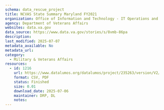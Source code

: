 ```yaml
---
schema: data_rescue_project 
title: NCVAS State Summary Maryland FY2021
organization: Office of Information and Technology - IT Operations and Services (ITOPS)
agency: Department of Veterans Affairs
websites: data.va.gov
data_source: https://www.data.va.gov/stories/s/8vmb-86pa
description: 
last_modified: 2025-07-07
metadata_available: No
metadata_url: 
category:
  - Military & Veterans Affairs 
resources:
  - id: 1216
    url: https://www.datalumos.org/datalumos/project/235263/version/V2/view
    format: CSV, PDF
    status: Finished
    size: 0.01
    download_date: 2025-07-06
    maintainer: DRP, DL
    notes: 
---
```

